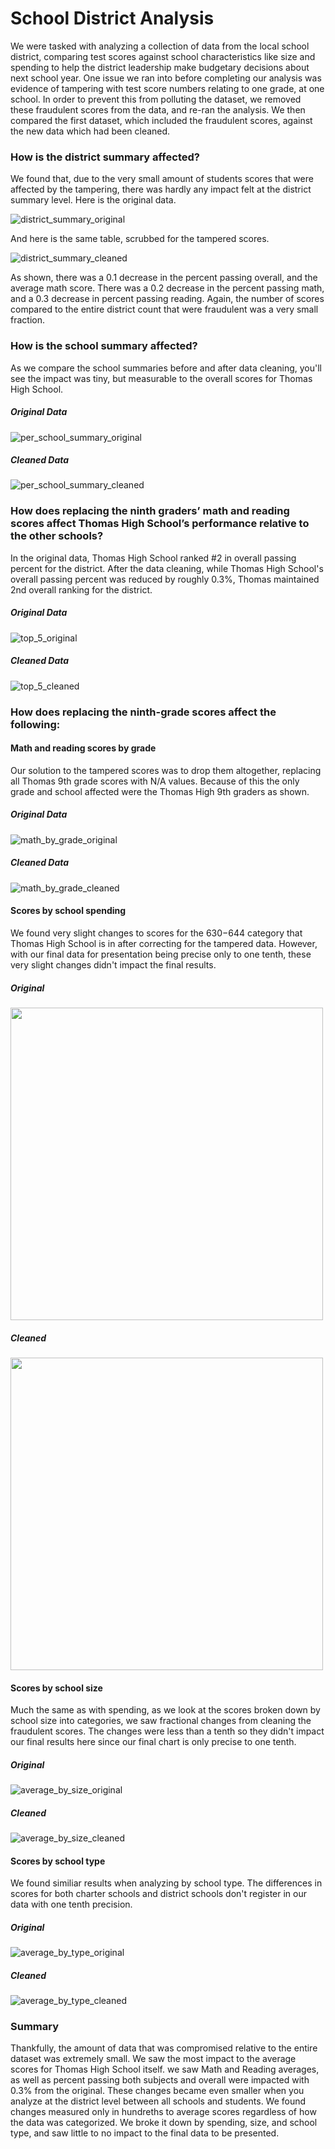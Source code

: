 # School District Analysis

We were tasked with analyzing a collection of data from the local school district, comparing test scores against school characteristics like size and spending to help the district leadership make budgetary decisions about next school year. One issue we ran into before completing our analysis was evidence of tampering with test score numbers relating to one grade, at one school. In order to prevent this from polluting the dataset, we removed these fraudulent scores from the data, and re-ran the analysis. We then compared the first dataset, which included the fraudulent scores, against the new data which had been cleaned.

### How is the district summary affected?

We found that, due to the very small amount of students scores that were affected by the tampering, there was hardly any impact felt at the district summary level. Here is the original data.

![district_summary_original](https://github.com/coryknuth/school_district_analysis/blob/9046932ce3cc5ae7dd823842eebb2c8e6909d0d9/Resources/district_summary_original.png)

And here is the same table, scrubbed for the tampered scores.

![district_summary_cleaned](https://github.com/coryknuth/school_district_analysis/blob/9046932ce3cc5ae7dd823842eebb2c8e6909d0d9/Resources/district_summary_cleaned.png)

As shown, there was a 0.1 decrease in the percent passing overall, and the average math score. There was a 0.2 decrease in the percent passing math, and a 0.3 decrease in percent passing reading. Again, the number of scores compared to the entire district count that were fraudulent was a very small fraction.

### How is the school summary affected?

As we compare the school summaries before and after data cleaning, you'll see the impact was tiny, but measurable to the overall scores for Thomas High School.

##### Original Data
![per_school_summary_original](https://github.com/coryknuth/school_district_analysis/blob/9046932ce3cc5ae7dd823842eebb2c8e6909d0d9/Resources/per_school_summary_original.png)

##### Cleaned Data
![per_school_summary_cleaned](https://github.com/coryknuth/school_district_analysis/blob/9046932ce3cc5ae7dd823842eebb2c8e6909d0d9/Resources/per_school_summary_cleaned.png)

### How does replacing the ninth graders’ math and reading scores affect Thomas High School’s performance relative to the other schools?

In the original data, Thomas High School ranked #2 in overall passing percent for the district. After the data cleaning, while Thomas High School's overall passing percent was reduced by roughly 0.3%, Thomas maintained 2nd overall ranking for the district.

##### Original Data
![top_5_original](https://github.com/coryknuth/school_district_analysis/blob/9046932ce3cc5ae7dd823842eebb2c8e6909d0d9/Resources/top_5_original.png)

##### Cleaned Data
![top_5_cleaned](https://github.com/coryknuth/school_district_analysis/blob/9046932ce3cc5ae7dd823842eebb2c8e6909d0d9/Resources/top_5_cleaned.png)


### How does replacing the ninth-grade scores affect the following:

#### Math and reading scores by grade

Our solution to the tampered scores was to drop them altogether, replacing all Thomas 9th grade scores with N/A values. Because of this the only grade and school affected were the Thomas High 9th graders as shown.

##### Original Data

![math_by_grade_original](https://github.com/coryknuth/school_district_analysis/blob/5562b7a2c11e0f6a71be0b88fb14853aa70641e5/Resources/math_by_grade_original.png)

##### Cleaned Data

![math_by_grade_cleaned](https://github.com/coryknuth/school_district_analysis/blob/5562b7a2c11e0f6a71be0b88fb14853aa70641e5/Resources/math_by_grade_cleaned.png)
  
  
#### Scores by school spending

We found very slight changes to scores for the $630-$644 category that Thomas High School is in after correcting for the tampered data. However, with our final data for presentation being precise only to one tenth, these very slight changes didn't impact the final results.

##### Original
<img src="https://github.com/coryknuth/school_district_analysis/blob/95ac2bdcb35f267b0e74260f24325cfcabec04bf/Resources/average_by_spending_original_fixed.png" width="500">

##### Cleaned
<img src="https://github.com/coryknuth/school_district_analysis/blob/0e68244354ca658743ee044a603ab8a266e32f59/Resources/average_by_spending_cleaned_fixed.png" width="500">

#### Scores by school size

Much the same as with spending, as we look at the scores broken down by school size into categories, we saw fractional changes from cleaning the fraudulent scores. The changes were less than a tenth so they didn't impact our final results here since our final chart is only precise to one tenth.

##### Original
![average_by_size_original](https://github.com/coryknuth/school_district_analysis/blob/87d8abfcf5719d97bd4859fa281810f8928fbc33/Resources/average_by_size_original.png)

##### Cleaned
![average_by_size_cleaned](https://github.com/coryknuth/school_district_analysis/blob/87d8abfcf5719d97bd4859fa281810f8928fbc33/Resources/average_by_size_cleaned.png)


#### Scores by school type

We found similiar results when analyzing by school type. The differences in scores for both charter schools and district schools don't register in our data with one tenth precision.

##### Original
![average_by_type_original](https://github.com/coryknuth/school_district_analysis/blob/87d8abfcf5719d97bd4859fa281810f8928fbc33/Resources/average_by_type_original.png)

##### Cleaned
![average_by_type_cleaned](https://github.com/coryknuth/school_district_analysis/blob/87d8abfcf5719d97bd4859fa281810f8928fbc33/Resources/average_by_type_cleaned.png)


### Summary

Thankfully, the amount of data that was compromised relative to the entire dataset was extremely small. We saw the most impact to the average scores for Thomas High School itself. we saw Math and Reading averages, as well as percent passing both subjects and overall were impacted with 0.3% from the original. These changes became even smaller when you analyze at the district level between all schools and students. We found changes measured only in hundreths to average scores regardless of how the data was categorized. We broke it down by spending, size, and school type, and saw little to no impact to the final data to be presented.

